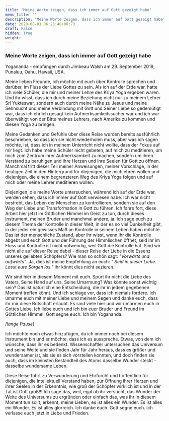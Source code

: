 ```yaml
---
title: "Meine Worte zeigen, dass ich immer auf Gott gezeigt habe"
menu_title: ""
description: "Meine Worte zeigen, dass ich immer auf Gott gezeigt habe"
date: 2020-08-01 06:25:48+00:73
draft: False
hidden: True
weight:
---
```

### Meine Worte zeigen, dass ich immer auf Gott gezeigt habe

Yogananda - empfangen durch Jimbeau Walsh am 29. September 2019, Punaluu, Oahu, Hawaii, USA.

Meine lieben Freunde, ich möchte mit euch über Kontrolle sprechen und darüber, im Fluss der Liebe Gottes zu sein. Als ich auf der Erde war, hatte ich viele Schüler, die mir und meiner Lehre des Kriya Yoga ergeben waren. Und ihr wisst, dass ich durch meine Beziehung nicht nur zu meinem Lehrer Sri Yukteswar, sondern auch durch meine Nähe zu Jesus und meine Sehnsucht und meine Verbindung mit Gott und Seiner Liebe so gedemütigt war, dass ich ehrlich gesagt kein Aufmerksamkeitssucher war und ich war überwältigt von der Bitte meines Lehrers, nach Amerika zu kommen und diesen Yoga zu bringen.

Meine Gedanken und Gefühle über diese Reise wurden bereits ausführlich beschrieben, so dass ich sie nicht wiederholen muss, aber was ich sagen möchte, ist, dass ich in meinem Unterricht nicht wollte, dass der Fokus auf mir liegt. Ich habe meine Schüler nicht gebeten, auf mich zu meditieren, um mich zum Zentrum ihrer Aufmerksamkeit zu machen, sondern um ihren Verstand zu beruhigen und ihre Herzen und ihre Seelen für Gott zu öffnen. Manchmal tritt dieser Teil meiner Anweisungen, meiner Vorschläge, in der heutigen Zeit in den Hintergrund für diejenigen, die mich ehren wollen und diejenigen, die einem begrenzteren Weg des Kriya Yoga folgen und auf mich oder meine Lehrer meditieren wollen.

Diejenigen, die meine Worte untersuchen, während ich auf der Erde war, werden sehen, dass ich immer auf Gott verwiesen habe. Ich war nicht bestrebt, das Leben der Menschen zu kontrollieren, sondern sie auf den Weg der Liebe und Transformation in Gott zu führen. Ich fahre fort, diese Arbeit hier jetzt im Göttlichen Himmel im Geist zu tun, durch dieses Instrument, meinen Bruder und manchmal andere, ja. Ich sage euch zu diesem Thema der Kontrolle in dieser Welt, in der es so viel Dunkelheit gibt, in der jeder ein gewisses Maß an Kontrolle in seinem Leben haben möchte. Das ist der menschliche Zustand, aber ihr wisst, wenn ihr die Kontrolle abgebt und euch Gott und der Führung der Himmlischen öffnet, seid ihr im Fluss und Kontrolle ist nicht notwendig, weil Gott die Kontrolle hat. Sind wir nicht alle auf dieser Reise dabei - dieser Reise der Liebe in die Essenz unseres geliebten Schöpfers? Wie man so schön sagt: *"Vorwärts und aufwärts"*. Ja, dies ist meine Empfehlung an euch: *" Seid in dieser Liebe. Lasst eure Sorgen los."* Ihr könnt dies nicht sezieren.

Wir sind hier in diesem Moment mit euch. Spürt ihr nicht die Liebe des Vaters, Seine Hand auf uns, Seine Umarmung? Was könnte sonst wichtig sein? Das ist natürlich eine Entscheidung, die ihr in jedem gegebenen Moment treffen könnt. Und ich schlage vor, dass ich niemals fordere. Ich umarme euch mit meiner Liebe und meinem Segen und danke euch, dass ihr mir diese Botschaft erlaubt. Es sind viele hier und wir umarmen euch in Gottes Liebe. Ich liebe euch und ich bin euer Bruder und Freund im Göttlichen Himmel. Gott segne euch. Ich bin Yogananda.

*[lange Pause]*

Ich möchte noch etwas hinzufügen, da ich immer noch bei diesem Instrument bin und er möchte, dass ich es ausspreche. Etwas, von dem ich wünsche, dass ihr es bedenkt. Wissenschaftler untersuchen das Universum und seine Weite und sie finden Jahr für Jahr heraus, dass es größer und wundersamer ist, als sie es sich vorstellen konnten, und doch finden sie auch, dass im kleinsten Bestandteil des Atoms dasselbe Wunder steckt - dasselbe wundersame Leben.

Diese Reise führt zu Verwunderung und Ehrfurcht und hoffentlich für diejenigen, die intellektuell Verstand haben, zur Öffnung ihrer Herzen und ihrer Seelen in der Erkenntnis, wie groß der Schöpfer wirklich ist und in der Tat ist Gott groß!!! Ich sage das, weil, egal ob ihr versucht, das Wunder der Weite des Universums zu ergründen oder einfach das, was ihr in diesem Moment tun sollt, erkennt, meine Lieben, es ist alles ein Wunder. Es ist alles ein Wunder. Es ist alles glorreich. Ich danke euch. Gott segne euch. Ich verlasse euch jetzt in Liebe und Frieden.
